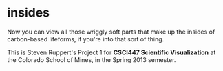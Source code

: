 insides
=======

Now you can view all those wriggly soft parts that
make up the insides of carbon-based lifeforms,
if you're into that sort of thing.

This is Steven Ruppert's Project 1 for **CSCI447
Scientific Visualization** at the Colorado School of Mines, in the
Spring 2013 semester.
